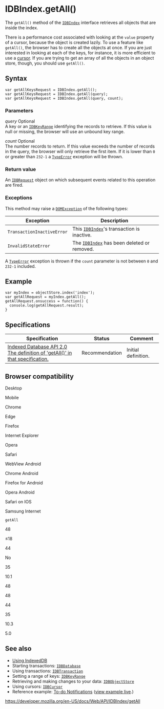# IDBIndex.getAll()

The `getAll()` method of the [`IDBIndex`](../idbindex) interface retrieves all objects that are inside the index.

There is a performance cost associated with looking at the `value` property of a cursor, because the object is created lazily. To use a feature like `getAll()`, the browser has to create all the objects at once. If you are just interested in looking at each of the keys, for instance, it is more efficient to use a [cursor](../idbcursor). If you are trying to get an array of all the objects in an object store, though, you should use `getAll()`.

## Syntax

    var getAllKeysRequest = IDBIndex.getAll();
    var getAllKeysRequest = IDBIndex.getAll(query);
    var getAllKeysRequest = IDBIndex.getAll(query, count);

### Parameters

_query_ <span class="badge inline optional">Optional</span>  
A key or an [`IDBKeyRange`](../idbkeyrange) identifying the records to retrieve. If this value is null or missing, the browser will use an unbound key range.

_count_ <span class="badge inline optional">Optional</span>  
The number records to return. If this value exceeds the number of records in the query, the browser will only retrieve the first item. If it is lower than `0` or greater than `232-1` a [`TypeError`](https://developer.mozilla.org/en-US/docs/Web/JavaScript/Reference/Global_Objects/TypeError) exception will be thrown.

### Return value

An [`IDBRequest`](../idbrequest) object on which subsequent events related to this operation are fired.

### Exceptions

This method may raise a [`DOMException`](../domexception) of the following types:

<table><thead><tr class="header"><th>Exception</th><th>Description</th></tr></thead><tbody><tr class="odd"><td><code>TransactionInactiveError</code></td><td>This <a href="../idbindex"><code>IDBIndex</code></a>'s transaction is inactive.</td></tr><tr class="even"><td><code>InvalidStateError</code></td><td>The <a href="../idbindex"><code>IDBIndex</code></a> has been deleted or removed.</td></tr></tbody></table>

A [`TypeError`](https://developer.mozilla.org/en-US/docs/Web/JavaScript/Reference/Global_Objects/TypeError) exception is thrown if the `count` parameter is not between `0` and `232-1` included.

## Example

    var myIndex = objectStore.index('index');
    var getAllRequest = myIndex.getAll();
    getAllRequest.onsuccess = function() {
      console.log(getAllRequest.result);
    }

## Specifications

<table><thead><tr class="header"><th>Specification</th><th>Status</th><th>Comment</th></tr></thead><tbody><tr class="odd"><td><a href="https://www.w3.org/TR/IndexedDB/#dom-idbindex-getall">Indexed Database API 2.0<br />
<span class="small">The definition of 'getAll()' in that specification.</span></a></td><td><span class="spec-rec">Recommendation</span></td><td>Initial definition.</td></tr></tbody></table>

## Browser compatibility

Desktop

Mobile

Chrome

Edge

Firefox

Internet Explorer

Opera

Safari

WebView Android

Chrome Android

Firefox for Android

Opera Android

Safari on IOS

Samsung Internet

`getAll`

48

≤18

44

No

35

10.1

48

48

44

35

10.3

5.0

## See also

- [Using IndexedDB](../indexeddb_api/using_indexeddb)
- Starting transactions: [`IDBDatabase`](../idbdatabase)
- Using transactions: [`IDBTransaction`](../idbtransaction)
- Setting a range of keys: [`IDBKeyRange`](../idbkeyrange)
- Retrieving and making changes to your data: [`IDBObjectStore`](../idbobjectstore)
- Using cursors: [`IDBCursor`](../idbcursor)
- Reference example: [To-do Notifications](https://github.com/mdn/to-do-notifications/tree/gh-pages) ([view example live](https://mdn.github.io/to-do-notifications/).)

<a href="https://developer.mozilla.org/en-US/docs/Web/API/IDBIndex/getAll" class="_attribution-link">https://developer.mozilla.org/en-US/docs/Web/API/IDBIndex/getAll</a>
